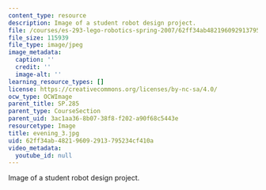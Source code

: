 ```yaml
---
content_type: resource
description: Image of a student robot design project.
file: /courses/es-293-lego-robotics-spring-2007/62ff34ab482196092913795234cf410a_evening_3.jpg
file_size: 115939
file_type: image/jpeg
image_metadata:
  caption: ''
  credit: ''
  image-alt: ''
learning_resource_types: []
license: https://creativecommons.org/licenses/by-nc-sa/4.0/
ocw_type: OCWImage
parent_title: SP.285
parent_type: CourseSection
parent_uid: 3ac1aa36-8b07-38f8-f202-a90f68c5443e
resourcetype: Image
title: evening_3.jpg
uid: 62ff34ab-4821-9609-2913-795234cf410a
video_metadata:
  youtube_id: null
---
```

Image of a student robot design project.